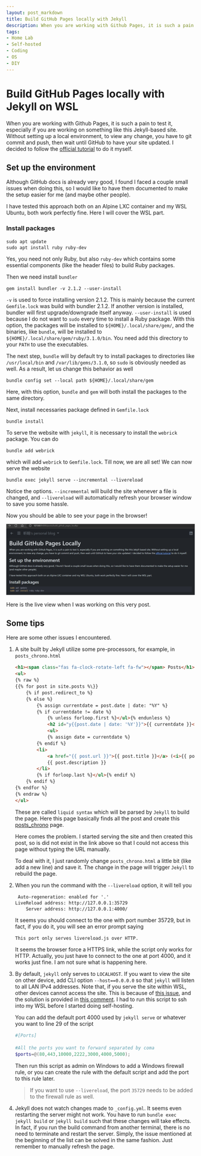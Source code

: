 ```yaml
---
layout: post_markdown
title: Build GitHub Pages locally with Jekyll
description: When you are working with Github Pages, it is such a pain to test it, especially if you are working on something like this Jekyll-based site. Without setting up a local environment, to view any change, you have to git commit and push, then wait until GitHub to have your site updated. I decided to follow the official tutorial to do it myself.
tags:
- Home Lab
- Self-hosted
- Coding
- OS
- DIY
---
```

# Build GitHub Pages locally with Jekyll on WSL

When you are working with Github Pages, it is such a pain to test it, especially
if you are working on something like this Jekyll-based site. Without setting up
a local environment, to view any change, you have to git commit and push, then
wait until GitHub to have your site updated. I decided to follow the [official
tutorial][tutorial] to do it myself.

## Set up the environment

Although GitHub docs is already very good, I found I faced a couple small issues
when doing this, so I would like to have them documented to make the setup
easier for me (and maybe other people).

I have tested this approach both on an Alpine LXC container and my WSL Ubuntu,
both work perfectly fine. Here I will cover the WSL part.

### Install packages

```shell
sudo apt update
sudo apt install ruby ruby-dev
```

Yes, you need not only Ruby, but also `ruby-dev` which contains some essential
components (like the header files) to build Ruby packages.

Then we need install `bundler`

```shell
gem install bundler -v 2.1.2 --user-install
```
`-v` is used to force installing version 2.1.2. This is mainly because the
current `Gemfile.lock` was build with bundler 2.1.2. If another version is
installed, bundler will first upgrade/downgrade itself anyway. `--user-install`
is used because I do not want to `sudo` every time to install a Ruby package.
With this option, the packages will be installed to `${HOME}/.local/share/gem/`,
and the binaries, like `bundle`, will be installed to
`${HOME}/.local/share/gem/ruby/3.1.0/bin`. You need add this directory to your
`PATH` to use the executables.

The next step, `bundle` will by default try to install packages to directories
like `/usr/local/bin` and `/var/lib/gems/3.1.0`, so `sudo` is obviously needed
as well. As a result, let us change this behavior as well

```shell
bundle config set --local path ${HOME}/.local/share/gem
```

Here, with this option, `bundle` and `gem` will both install the packages to the
same directory.

Next, install necessaries package defined in `Gemfile.lock`

```shell
bundle install
```

To serve the website with `jekyll`, it is necessary to install the `webrick`
package. You can do

```shell
bundle add webrick
```

which will add `webrick` to `Gemfile.lock`. Till now, we are all set! We can now
serve the website

```shell
bundle exec jekyll serve --incremental --livereload
```

Notice the options. `--incremental` will build the site whenever a file is
changed, and `--livereload` will automatically refresh your browser window to
save you some hassle.

Now you should be able to see your page in the browser!

![Live view](../../../images/misc/jekyll_served.png)

Here is the live view when I was working on this very post.

## Some tips

Here are some other issues I encountered.

1. A site built by Jekyll utilize some pre-processors, for example, in
   `posts_chrono.html`

   ```html
   <h1><span class="fas fa-clock-rotate-left fa-fw"></span> Posts</h1>
   <ul>
   {% raw %}
   {{% for post in site.posts %\}}
       {% if post.redirect_to %}
       {% else %}
           {% assign currentdate = post.date | date: "%Y" %}
           {% if currentdate != date %}
               {% unless forloop.first %}</ul>{% endunless %}
               <h2 id="y{{post.date | date: '%Y'}}">{{ currentdate }}</h2>
               <ul>
               {% assign date = currentdate %}
           {% endif %}
           <li>
               <a href="{{ post.url }}">{{ post.title }}</a> (<i>{{ post.date | date_to_string }}</i>)</br>
               {{ post.description }}
           </li>
           {% if forloop.last %}</ul>{% endif %}
       {% endif %}
   {% endfor %}
   {% endraw %}
   </ul>
   ```

   These are called `liquid syntax` which will be parsed by `Jekyll` to build the
   page. Here this page basically finds all the post and create this
   [posts_chrono](/posts_chrono/) page.

   Here comes the problem. I started serving the site and then created this post,
   so is did not exist in the link above so that I could not access this page
   without typing the URL manually. 

   To deal with it, I just randomly change `posts_chrono.html` a little bit
   (like add a new line) and save it. The change in the page will trigger
   `Jekyll` to rebuild the page.

2. When you run the command with the `--livereload` option, it will tell you

   ```shell
    Auto-regeneration: enabled for '.'
   LiveReload address: http://127.0.0.1:35729
       Server address: http://127.0.0.1:4000/
   ```

   It seems you should connect to the one with port number 35729, but in fact,
   if you do it, you will see an error prompt saying

   ```text
   This port only serves livereload.js over HTTP.
   ```

   It seems the browser force a HTTPS link, while the script only works for
   HTTP. Actually, you just have to connect to the one at port 4000, and it
   works just fine. I am not sure what is happening here.

3. By default, `jekyll` only serves to `LOCALHOST`. If you want to view the site
   on other device, add CLI option `--host==0.0.0.0` so that `jekyll` will
   listen to all LAN IPv4 addresses. Note that, if you serve the site within
   WSL, other devices cannot access the site. This is because of
   [this issue][issue], and the solution is provided in [this comment][comment].
   I had to run this script to ssh into my WSL before I started doing
   self-hosting.

   You can add the default port 4000 used by `jekyll serve` or whatever you
   want to line 29 of the script

   ```powershell
   #[Ports]

   #All the ports you want to forward separated by coma
   $ports=@(80,443,10000,2222,3000,4000,5000);
   ```

   Then run this script as admin on Windows to add a Windows firewall rule, or
   you can create the rule with the default script and add the port to this rule
   later.

   > If you want to use `--livereload`, the port `35729` needs to be added to
   > the firewall rule as well.

4. Jekyll does not watch changes made to `_config.yml`. It seems even restarting
   the server might not work. You have to run `bundle exec jekyll build` or
   `jekyll build` such that these changes will take effects. In fact, if you run
   the build command from another terminal, there is no need to terminate and
   restart the server. Simply, the issue mentioned at the beginning of the list
   can be solved in the same fashion. Just remember to manually refresh the
   page.

[tutorial]: https://docs.github.com/en/pages/setting-up-a-github-pages-site-with-jekyll/testing-your-github-pages-site-locally-with-jekyll?platform=linux
[issue]: https://github.com/microsoft/WSL/issues/4150
[comment]: https://github.com/microsoft/WSL/issues/4150#issuecomment-504209723